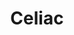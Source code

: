 ---
title: Celiac
crosslinks:
- glutenfree
- CBD
- loseit
- cider
- giftcardexchange
- SkincareAddiction
- ejzv42
- snackexchange
- Scotch
---